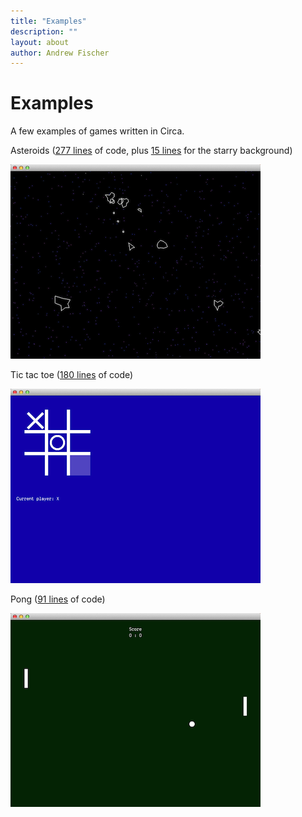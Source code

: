 ```yaml
---
title: "Examples"
description: ""
layout: about
author: Andrew Fischer
---
```


# Examples

A few examples of games written in Circa.

Asteroids ([277 lines](https://github.com/paulhodge/circa/blob/master/old/samples/asteroids.ca) of code, plus [15 lines](https://github.com/paulhodge/circa/blob/master/old/samples/shared/drifting_stars.ca) for the starry background)

<img src="/assets/asteroids_screenshot.png"/>

Tic tac toe ([180 lines](https://github.com/paulhodge/circa/blob/master/old/samples/tic_tac_toe.ca) of code)

<img src="/assets/tictactoe_screenshot.png"/>

Pong ([91 lines](https://github.com/paulhodge/circa/blob/master/old/samples/pong.ca) of code)

<img src="/assets/pong_screenshot.png"/>
